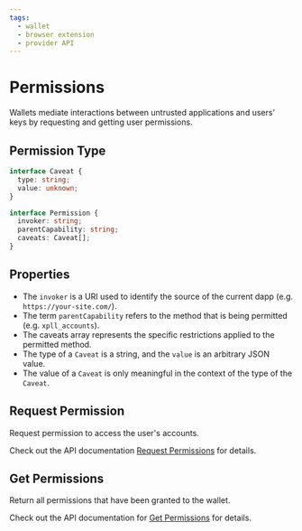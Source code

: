 ```yaml
---
tags:
  - wallet
  - browser extension
  - provider API
---
```


# Permissions

Wallets mediate interactions between untrusted applications and users’ keys by requesting and getting user permissions.

## Permission Type

```ts
interface Caveat {
  type: string;
  value: unknown;
}

interface Permission {
  invoker: string;
  parentCapability: string;
  caveats: Caveat[];
}
```

## Properties

- The `invoker` is a URI used to identify the source of the current dapp (e.g. `https://your-site.com/`).
- The term `parentCapability` refers to the method that is being permitted (e.g. `xpll_accounts`).
- The caveats array represents the specific restrictions applied to the permitted method.
- The type of a `Caveat` is a string, and the `value` is an arbitrary JSON value.
- The value of a `Caveat` is only meaningful in the context of the type of the `Caveat`.

## Request Permission

Request permission to access the user's accounts.

Check out the API documentation [Request Permissions](api_reference.md#request-permission) for details.

## Get Permissions

Return all permissions that have been granted to the wallet.

Check out the API documentation for [Get Permissions](api_reference.md#get-permissions) for details.
